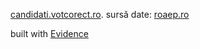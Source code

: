 
[candidati.votcorect.ro](https://candidati.votcorect.ro/). sursă date: [roaep.ro](https://www.roaep.ro/prezentare/wp-content/uploads/2024/09/12.Lista_completa_candidati_S_CD.xlsx) 

built with [Evidence](https://evidence.dev/) 